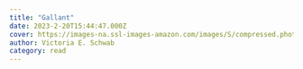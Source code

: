 ```yaml
---
title: "Gallant"
date: 2023-2-20T15:44:47.000Z
cover: https://images-na.ssl-images-amazon.com/images/S/compressed.photo.goodreads.com/books/1635862579i/58064046.jpg
author: Victoria E. Schwab
category: read
---
```

